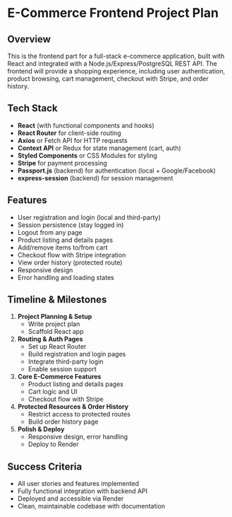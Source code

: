 # E-Commerce Frontend Project Plan

## Overview
This is the frontend part for a full-stack e-commerce application, built with React and integrated with a Node.js/Express/PostgreSQL REST API. The frontend will provide a shopping experience, including user authentication, product browsing, cart management, checkout with Stripe, and order history.

## Tech Stack
- **React** (with functional components and hooks)
- **React Router** for client-side routing
- **Axios** or Fetch API for HTTP requests
- **Context API** or Redux for state management (cart, auth)
- **Styled Components** or CSS Modules for styling
- **Stripe** for payment processing
- **Passport.js** (backend) for authentication (local + Google/Facebook)
- **express-session** (backend) for session management

## Features
- User registration and login (local and third-party)
- Session persistence (stay logged in)
- Logout from any page
- Product listing and details pages
- Add/remove items to/from cart
- Checkout flow with Stripe integration
- View order history (protected route)
- Responsive design
- Error handling and loading states

## Timeline & Milestones
1. **Project Planning & Setup** 
   - Write project plan
   - Scaffold React app
2. **Routing & Auth Pages** 
   - Set up React Router
   - Build registration and login pages
   - Integrate third-party login
   - Enable session support
3. **Core E-Commerce Features** 
   - Product listing and details pages
   - Cart logic and UI
   - Checkout flow with Stripe
4. **Protected Resources & Order History** 
   - Restrict access to protected routes
   - Build order history page
5. **Polish & Deploy** 
   - Responsive design, error handling
   - Deploy to Render

## Success Criteria
- All user stories and features implemented
- Fully functional integration with backend API
- Deployed and accessible via Render
- Clean, maintainable codebase with documentation 